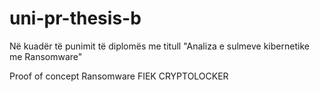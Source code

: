 # uni-pr-thesis-b

 Në kuadër të punimit të diplomës me titull "Analiza e sulmeve kibernetike me Ransomware"

 Proof of concept Ransomware FIEK CRYPTOLOCKER 
